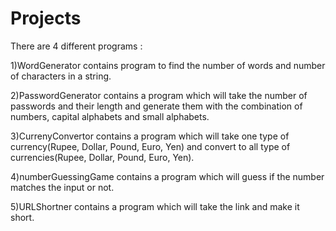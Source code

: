 # Projects

There are 4 different programs :

1)WordGenerator contains program to find the number of words and number of characters in a string.

2)PasswordGenerator contains a program which will take the number of passwords and their length and generate them with the combination of numbers, capital alphabets and small alphabets.

3)CurrenyConvertor contains a program which will take one type of currency(Rupee, Dollar, Pound, Euro, Yen) and convert to all type of currencies(Rupee, Dollar, Pound, Euro, Yen).

4)numberGuessingGame contains a program which will guess if the number matches the input or not.

5)URLShortner contains a program which will take the link and make it short.

